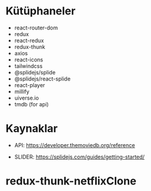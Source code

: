 # Kütüphaneler

- react-router-dom
- redux
- react-redux
- redux-thunk
- axios
- react-icons
- tailwindcss
- @splidejs/splide
- @splidejs/react-splide
- react-player
- millify
- uiverse.io
- tmdb (for api)

# Kaynaklar

- API: https://developer.themoviedb.org/reference

- SLIDER: https://splidejs.com/guides/getting-started/
# redux-thunk-netflixClone
